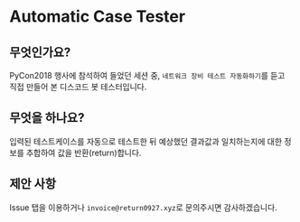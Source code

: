 # Automatic Case Tester

## 무엇인가요?
PyCon2018 행사에 참석하여 들었던 세션 중, `네트워크 장비 테스트 자동화하기`를 듣고 직접 만들어 본 디스코드 봇 테스터입니다.

## 무엇을 하나요?
입력된 테스트케이스를 자동으로 테스트한 뒤 예상했던 결과값과 일치하는지에 대한 정보를 추합하여 값을 반환(return)합니다.

## 제안 사항
Issue 탭을 이용하거나 `invoice@return0927.xyz`로 문의주시면 감사하겠습니다.